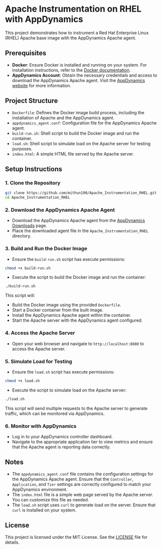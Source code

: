 # Apache Instrumentation on RHEL with AppDynamics

This project demonstrates how to instrument a Red Hat Enterprise Linux (RHEL) Apache base image with the AppDynamics Apache agent.

## Prerequisites

- **Docker**: Ensure Docker is installed and running on your system. For installation instructions, refer to the [Docker documentation](https://docs.docker.com/get-docker/).
- **AppDynamics Account**: Obtain the necessary credentials and access to download the AppDynamics Apache agent. Visit the [AppDynamics website](https://www.appdynamics.com/) for more information.

## Project Structure

- `Dockerfile`: Defines the Docker image build process, including the installation of Apache and the AppDynamics agent.
- `appdynamics_agent.conf`: Configuration file for the AppDynamics Apache agent.
- `build-run.sh`: Shell script to build the Docker image and run the container.
- `load.sh`: Shell script to simulate load on the Apache server for testing purposes.
- `index.html`: A simple HTML file served by the Apache server.

## Setup Instructions

### 1. Clone the Repository

```bash
git clone https://github.com/mithun100/Apache_Instrumentation_RHEL.git
cd Apache_Instrumentation_RHEL
```

### 2. Download the AppDynamics Apache Agent

- Download the AppDynamics Apache agent from the [AppDynamics Downloads](https://download.appdynamics.com/) page.
- Place the downloaded agent file in the `Apache_Instrumentation_RHEL` directory.

### 3. Build and Run the Docker Image

- Ensure the `build-run.sh` script has execute permissions:

```bash
chmod +x build-run.sh
```

- Execute the script to build the Docker image and run the container:

```bash
./build-run.sh
```

This script will:
- Build the Docker image using the provided `Dockerfile`.
- Start a Docker container from the built image.
- Install the AppDynamics Apache agent within the container.
- Start the Apache server with the AppDynamics agent configured.

### 4. Access the Apache Server

- Open your web browser and navigate to `http://localhost:8080` to access the Apache server.

### 5. Simulate Load for Testing

- Ensure the `load.sh` script has execute permissions:

```bash
chmod +x load.sh
```

- Execute the script to simulate load on the Apache server:

```bash
./load.sh
```

This script will send multiple requests to the Apache server to generate traffic, which can be monitored via AppDynamics.

### 6. Monitor with AppDynamics

- Log in to your AppDynamics controller dashboard.
- Navigate to the appropriate application tier to view metrics and ensure that the Apache agent is reporting data correctly.

## Notes

- The `appdynamics_agent.conf` file contains the configuration settings for the AppDynamics Apache agent. Ensure that the `Controller`, `Application`, and `Tier` settings are correctly configured to match your AppDynamics environment.
- The `index.html` file is a simple web page served by the Apache server. You can customize this file as needed.
- The `load.sh` script uses `curl` to generate load on the server. Ensure that `curl` is installed on your system.

## License

This project is licensed under the MIT License. See the [LICENSE](LICENSE) file for details.
